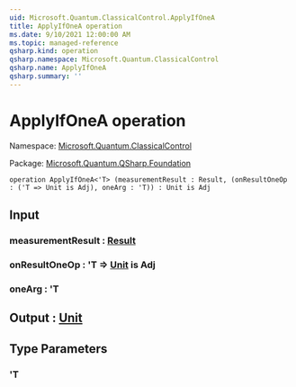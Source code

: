 ```yaml
---
uid: Microsoft.Quantum.ClassicalControl.ApplyIfOneA
title: ApplyIfOneA operation
ms.date: 9/10/2021 12:00:00 AM
ms.topic: managed-reference
qsharp.kind: operation
qsharp.namespace: Microsoft.Quantum.ClassicalControl
qsharp.name: ApplyIfOneA
qsharp.summary: ''
---
```


# ApplyIfOneA operation

Namespace: [Microsoft.Quantum.ClassicalControl](xref:Microsoft.Quantum.ClassicalControl)

Package: [Microsoft.Quantum.QSharp.Foundation](https://nuget.org/packages/Microsoft.Quantum.QSharp.Foundation)




```qsharp
operation ApplyIfOneA<'T> (measurementResult : Result, (onResultOneOp : ('T => Unit is Adj), oneArg : 'T)) : Unit is Adj
```


## Input

### measurementResult : [Result](xref:microsoft.quantum.qsharp.valueliterals#result-literal)




### onResultOneOp : 'T => [Unit](xref:microsoft.quantum.qsharp.valueliterals#unit-literal)  is Adj




### oneArg : 'T





## Output : [Unit](xref:microsoft.quantum.qsharp.valueliterals#unit-literal)



## Type Parameters

### 'T

